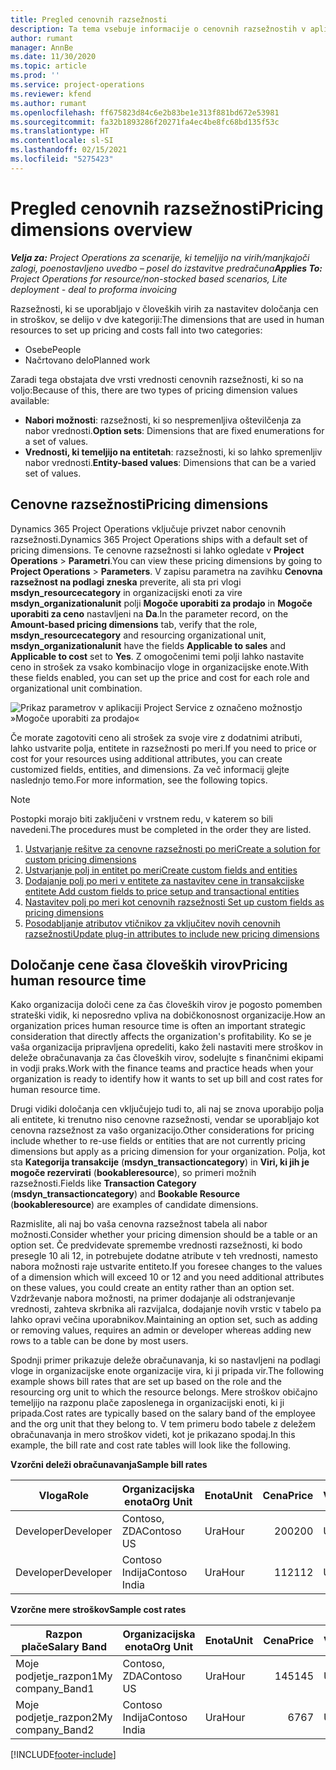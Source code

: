 ```yaml
---
title: Pregled cenovnih razsežnosti
description: Ta tema vsebuje informacije o cenovnih razsežnostih v aplikaciji Dynamics 365 Project Operations.
author: rumant
manager: AnnBe
ms.date: 11/30/2020
ms.topic: article
ms.prod: ''
ms.service: project-operations
ms.reviewer: kfend
ms.author: rumant
ms.openlocfilehash: ff675823d84c6e2b83be1e313f881bd672e53981
ms.sourcegitcommit: fa32b1893286f20271fa4ec4be8fc68bd135f53c
ms.translationtype: HT
ms.contentlocale: sl-SI
ms.lasthandoff: 02/15/2021
ms.locfileid: "5275423"
---
```

# <a name="pricing-dimensions-overview"></a><span data-ttu-id="0cabb-103">Pregled cenovnih razsežnosti</span><span class="sxs-lookup"><span data-stu-id="0cabb-103">Pricing dimensions overview</span></span>

<span data-ttu-id="0cabb-104">_**Velja za:** Project Operations za scenarije, ki temeljijo na virih/manjkajoči zalogi, poenostavljeno uvedbo – posel do izstavitve predračuna_</span><span class="sxs-lookup"><span data-stu-id="0cabb-104">_**Applies To:** Project Operations for resource/non-stocked based scenarios, Lite deployment - deal to proforma invoicing_</span></span>

<span data-ttu-id="0cabb-105">Razsežnosti, ki se uporabljajo v človeških virih za nastavitev določanja cen in stroškov, se delijo v dve kategoriji:</span><span class="sxs-lookup"><span data-stu-id="0cabb-105">The dimensions that are used in human resources to set up pricing and costs fall into two categories:</span></span>

- <span data-ttu-id="0cabb-106">Osebe</span><span class="sxs-lookup"><span data-stu-id="0cabb-106">People</span></span>
- <span data-ttu-id="0cabb-107">Načrtovano delo</span><span class="sxs-lookup"><span data-stu-id="0cabb-107">Planned work</span></span>

<span data-ttu-id="0cabb-108">Zaradi tega obstajata dve vrsti vrednosti cenovnih razsežnosti, ki so na voljo:</span><span class="sxs-lookup"><span data-stu-id="0cabb-108">Because of this, there are two types of pricing dimension values available:</span></span>

- <span data-ttu-id="0cabb-109">**Nabori možnosti**: razsežnosti, ki so nespremenljiva oštevilčenja za nabor vrednosti.</span><span class="sxs-lookup"><span data-stu-id="0cabb-109">**Option sets**: Dimensions that are fixed enumerations for a set of values.</span></span>
- <span data-ttu-id="0cabb-110">**Vrednosti, ki temeljijo na entitetah**: razsežnosti, ki so lahko spremenljiv nabor vrednosti.</span><span class="sxs-lookup"><span data-stu-id="0cabb-110">**Entity-based values**: Dimensions that can be a varied set of values.</span></span>

## <a name="pricing-dimensions"></a><span data-ttu-id="0cabb-111">Cenovne razsežnosti</span><span class="sxs-lookup"><span data-stu-id="0cabb-111">Pricing dimensions</span></span>

<span data-ttu-id="0cabb-112">Dynamics 365 Project Operations vključuje privzet nabor cenovnih razsežnosti.</span><span class="sxs-lookup"><span data-stu-id="0cabb-112">Dynamics 365 Project Operations ships with a default set of pricing dimensions.</span></span> <span data-ttu-id="0cabb-113">Te cenovne razsežnosti si lahko ogledate v **Project Operations** > **Parametri**.</span><span class="sxs-lookup"><span data-stu-id="0cabb-113">You can view these pricing dimensions by going to **Project Operations** > **Parameters**.</span></span> <span data-ttu-id="0cabb-114">V zapisu parametra na zavihku **Cenovna razsežnost na podlagi zneska** preverite, ali sta pri vlogi **msdyn_resourcecategory** in organizacijski enoti za vire **msdyn_organizationalunit** polji **Mogoče uporabiti za prodajo** in **Mogoče uporabiti za ceno** nastavljeni na **Da**.</span><span class="sxs-lookup"><span data-stu-id="0cabb-114">In the parameter record, on the **Amount-based pricing dimensions** tab, verify that the role, **msdyn_resourcecategory** and resourcing organizational unit, **msdyn_organizationalunit** have the fields **Applicable to sales** and **Applicable to cost** set to **Yes**.</span></span> <span data-ttu-id="0cabb-115">Z omogočenimi temi polji lahko nastavite ceno in strošek za vsako kombinacijo vloge in organizacijske enote.</span><span class="sxs-lookup"><span data-stu-id="0cabb-115">With these fields enabled, you can set up the price and cost for each role and organizational unit combination.</span></span>

![Prikaz parametrov v aplikaciji Project Service z označeno možnostjo »Mogoče uporabiti za prodajo«](media/PS-OOB-parameters.png)

<span data-ttu-id="0cabb-117">Če morate zagotoviti ceno ali strošek za svoje vire z dodatnimi atributi, lahko ustvarite polja, entitete in razsežnosti po meri.</span><span class="sxs-lookup"><span data-stu-id="0cabb-117">If you need to price or cost for your resources using additional attributes, you can create customized fields, entities, and dimensions.</span></span> <span data-ttu-id="0cabb-118">Za več informacij glejte naslednjo temo.</span><span class="sxs-lookup"><span data-stu-id="0cabb-118">For more information, see the following topics.</span></span> 
  
  > [!NOTE]
  > <span data-ttu-id="0cabb-119">Postopki morajo biti zaključeni v vrstnem redu, v katerem so bili navedeni.</span><span class="sxs-lookup"><span data-stu-id="0cabb-119">The procedures must be completed in the order they are listed.</span></span>

1. [<span data-ttu-id="0cabb-120">Ustvarjanje rešitve za cenovne razsežnosti po meri</span><span class="sxs-lookup"><span data-stu-id="0cabb-120">Create a solution for custom pricing dimensions</span></span>](../sales/create-solution-custompd.md)
2. [<span data-ttu-id="0cabb-121">Ustvarjanje polj in entitet po meri</span><span class="sxs-lookup"><span data-stu-id="0cabb-121">Create custom fields and entities</span></span>](create-custom-fields-entities-pricing-dimensions.md)
3. [<span data-ttu-id="0cabb-122">Dodajanje polj po meri v entitete za nastavitev cene in transakcijske entitete </span><span class="sxs-lookup"><span data-stu-id="0cabb-122">Add custom fields to price setup and transactional entities</span></span>](add-custom-fields-price-setup-transactional-entities.md)
4. [<span data-ttu-id="0cabb-123">Nastavitev polj po meri kot cenovnih razsežnosti </span><span class="sxs-lookup"><span data-stu-id="0cabb-123">Set up custom fields as pricing dimensions</span></span>](set-up-custom-fields-pricing-dimensions.md)
5. [<span data-ttu-id="0cabb-124">Posodabljanje atributov vtičnikov za vključitev novih cenovnih razsežnosti</span><span class="sxs-lookup"><span data-stu-id="0cabb-124">Update plug-in attributes to include new pricing dimensions</span></span>](update-plugin-attributes-pd.md)


## <a name="pricing-human-resource-time"></a><span data-ttu-id="0cabb-125">Določanje cene časa človeških virov</span><span class="sxs-lookup"><span data-stu-id="0cabb-125">Pricing human resource time</span></span>
<span data-ttu-id="0cabb-126">Kako organizacija določi cene za čas človeških virov je pogosto pomemben strateški vidik, ki neposredno vpliva na dobičkonosnost organizacije.</span><span class="sxs-lookup"><span data-stu-id="0cabb-126">How an organization prices human resource time is often an important strategic consideration that directly affects the organization's profitability.</span></span> <span data-ttu-id="0cabb-127">Ko se je vaša organizacija pripravljena opredeliti, kako želi nastaviti mere stroškov in deleže obračunavanja za čas človeških virov, sodelujte s finančnimi ekipami in vodji praks.</span><span class="sxs-lookup"><span data-stu-id="0cabb-127">Work with the finance teams and practice heads when your organization is ready to identify how it wants to set up bill and cost rates for human resource time.</span></span>

<span data-ttu-id="0cabb-128">Drugi vidiki določanja cen vključujejo tudi to, ali naj se znova uporabijo polja ali entitete, ki trenutno niso cenovne razsežnosti, vendar se uporabljajo kot cenovna razsežnost za vašo organizacijo.</span><span class="sxs-lookup"><span data-stu-id="0cabb-128">Other considerations for pricing include whether to re-use fields or entities that are not currently pricing dimensions but apply as a pricing dimension for your organization.</span></span> <span data-ttu-id="0cabb-129">Polja, kot sta **Kategorija transakcije** (**msdyn_transactioncategory**) in **Viri, ki jih je mogoče rezervirati** (**bookableresource**), so primeri možnih razsežnosti.</span><span class="sxs-lookup"><span data-stu-id="0cabb-129">Fields like **Transaction Category** (**msdyn_transactioncategory**) and **Bookable Resource** (**bookableresource**) are examples of candidate dimensions.</span></span> 

<span data-ttu-id="0cabb-130">Razmislite, ali naj bo vaša cenovna razsežnost tabela ali nabor možnosti.</span><span class="sxs-lookup"><span data-stu-id="0cabb-130">Consider whether your pricing dimension should be a table or an option set.</span></span> <span data-ttu-id="0cabb-131">Če predvidevate spremembe vrednosti razsežnosti, ki bodo presegle 10 ali 12, in potrebujete dodatne atribute v teh vrednosti, namesto nabora možnosti raje ustvarite entiteto.</span><span class="sxs-lookup"><span data-stu-id="0cabb-131">If you foresee changes to the values of a dimension which will exceed 10 or 12 and you need additional attributes on these values, you could create an entity rather than an option set.</span></span> <span data-ttu-id="0cabb-132">Vzdrževanje nabora možnosti, na primer dodajanje ali odstranjevanje vrednosti, zahteva skrbnika ali razvijalca, dodajanje novih vrstic v tabelo pa lahko opravi večina uporabnikov.</span><span class="sxs-lookup"><span data-stu-id="0cabb-132">Maintaining an option set, such as adding or removing values, requires an admin or developer whereas adding new rows to a table can be done by most users.</span></span>

<span data-ttu-id="0cabb-133">Spodnji primer prikazuje deleže obračunavanja, ki so nastavljeni na podlagi vloge in organizacijske enote organizacije vira, ki ji pripada vir.</span><span class="sxs-lookup"><span data-stu-id="0cabb-133">The following example shows bill rates that are set up based on the role and the resourcing org unit to which the resource belongs.</span></span> <span data-ttu-id="0cabb-134">Mere stroškov običajno temeljijo na razponu plače zaposlenega in organizacijski enoti, ki ji pripada.</span><span class="sxs-lookup"><span data-stu-id="0cabb-134">Cost rates are typically based on the salary band of the employee and the org unit that they belong to.</span></span> <span data-ttu-id="0cabb-135">V tem primeru bodo tabele z deležem obračunavanja in mero stroškov videti, kot je prikazano spodaj.</span><span class="sxs-lookup"><span data-stu-id="0cabb-135">In this example, the bill rate and cost rate tables will look like the following.</span></span>

<span data-ttu-id="0cabb-136">**Vzorčni deleži obračunavanja**</span><span class="sxs-lookup"><span data-stu-id="0cabb-136">**Sample bill rates**</span></span>

| <span data-ttu-id="0cabb-137">Vloga</span><span class="sxs-lookup"><span data-stu-id="0cabb-137">Role</span></span>        | <span data-ttu-id="0cabb-138">Organizacijska enota</span><span class="sxs-lookup"><span data-stu-id="0cabb-138">Org Unit</span></span>    |<span data-ttu-id="0cabb-139">Enota</span><span class="sxs-lookup"><span data-stu-id="0cabb-139">Unit</span></span>      |<span data-ttu-id="0cabb-140">Cena</span><span class="sxs-lookup"><span data-stu-id="0cabb-140">Price</span></span>      |<span data-ttu-id="0cabb-141">Valuta</span><span class="sxs-lookup"><span data-stu-id="0cabb-141">Currency</span></span>  |
| ------------|-------------|----------|----------:|----------|
| <span data-ttu-id="0cabb-142">Developer</span><span class="sxs-lookup"><span data-stu-id="0cabb-142">Developer</span></span>   | <span data-ttu-id="0cabb-143">Contoso, ZDA</span><span class="sxs-lookup"><span data-stu-id="0cabb-143">Contoso US</span></span>  |<span data-ttu-id="0cabb-144">Ura</span><span class="sxs-lookup"><span data-stu-id="0cabb-144">Hour</span></span> | <span data-ttu-id="0cabb-145">200</span><span class="sxs-lookup"><span data-stu-id="0cabb-145">200</span></span>|<span data-ttu-id="0cabb-146">USD</span><span class="sxs-lookup"><span data-stu-id="0cabb-146">USD</span></span>     |
| <span data-ttu-id="0cabb-147">Developer</span><span class="sxs-lookup"><span data-stu-id="0cabb-147">Developer</span></span>   | <span data-ttu-id="0cabb-148">Contoso Indija</span><span class="sxs-lookup"><span data-stu-id="0cabb-148">Contoso India</span></span> |<span data-ttu-id="0cabb-149">Ura</span><span class="sxs-lookup"><span data-stu-id="0cabb-149">Hour</span></span>|   <span data-ttu-id="0cabb-150">112</span><span class="sxs-lookup"><span data-stu-id="0cabb-150">112</span></span>|<span data-ttu-id="0cabb-151">USD</span><span class="sxs-lookup"><span data-stu-id="0cabb-151">USD</span></span>     |


<span data-ttu-id="0cabb-152">**Vzorčne mere stroškov**</span><span class="sxs-lookup"><span data-stu-id="0cabb-152">**Sample cost rates**</span></span>

| <span data-ttu-id="0cabb-153">Razpon plače</span><span class="sxs-lookup"><span data-stu-id="0cabb-153">Salary Band</span></span>     | <span data-ttu-id="0cabb-154">Organizacijska enota</span><span class="sxs-lookup"><span data-stu-id="0cabb-154">Org Unit</span></span>    |<span data-ttu-id="0cabb-155">Enota</span><span class="sxs-lookup"><span data-stu-id="0cabb-155">Unit</span></span>      |<span data-ttu-id="0cabb-156">Cena</span><span class="sxs-lookup"><span data-stu-id="0cabb-156">Price</span></span>      |<span data-ttu-id="0cabb-157">Valuta</span><span class="sxs-lookup"><span data-stu-id="0cabb-157">Currency</span></span>  |
| ----------------|-------------|----------|----------:|----------|
| <span data-ttu-id="0cabb-158">Moje podjetje_razpon1</span><span class="sxs-lookup"><span data-stu-id="0cabb-158">My company_Band1</span></span> | <span data-ttu-id="0cabb-159">Contoso, ZDA</span><span class="sxs-lookup"><span data-stu-id="0cabb-159">Contoso US</span></span>  |<span data-ttu-id="0cabb-160">Ura</span><span class="sxs-lookup"><span data-stu-id="0cabb-160">Hour</span></span> | <span data-ttu-id="0cabb-161">145</span><span class="sxs-lookup"><span data-stu-id="0cabb-161">145</span></span>|<span data-ttu-id="0cabb-162">USD</span><span class="sxs-lookup"><span data-stu-id="0cabb-162">USD</span></span>     |
| <span data-ttu-id="0cabb-163">Moje podjetje_razpon2</span><span class="sxs-lookup"><span data-stu-id="0cabb-163">My company_Band2</span></span> | <span data-ttu-id="0cabb-164">Contoso Indija</span><span class="sxs-lookup"><span data-stu-id="0cabb-164">Contoso India</span></span> |<span data-ttu-id="0cabb-165">Ura</span><span class="sxs-lookup"><span data-stu-id="0cabb-165">Hour</span></span>|   <span data-ttu-id="0cabb-166">67</span><span class="sxs-lookup"><span data-stu-id="0cabb-166">67</span></span>|<span data-ttu-id="0cabb-167">USD</span><span class="sxs-lookup"><span data-stu-id="0cabb-167">USD</span></span>     |


[!INCLUDE[footer-include](../includes/footer-banner.md)]